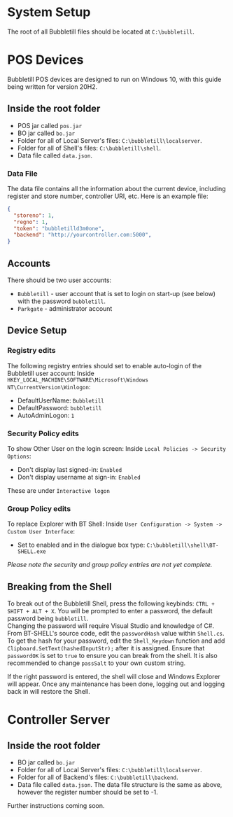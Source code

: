 # System Setup
The root of all Bubbletill files should be located at `C:\bubbletill`.

# POS Devices
Bubbletill POS devices are designed to run on Windows 10, with this guide being written for version 20H2.
## Inside the root folder
- POS jar called `pos.jar`
- BO jar called `bo.jar`
- Folder for all of Local Server's files: `C:\bubbletill\localserver`.
- Folder for all of Shell's files: `C:\bubbletill\shell`.
- Data file called `data.json`.

### Data File
The data file contains all the information about the current device, including register and store number, controller URI, etc. Here is an example file:
```json
{
  "storeno": 1,
  "regno": 1,
  "token": "bubbletilld3m0one",
  "backend": "http://yourcontroller.com:5000",
}
```

## Accounts
There should be two user accounts:
- `Bubbletill` - user account that is set to login on start-up (see below) with the password `bubbletill`.
- `Parkgate` - administrator account

## Device Setup
### Registry edits
The following registry entries should set to enable auto-login of the Bubbletill user account:
Inside `HKEY_LOCAL_MACHINE\SOFTWARE\Microsoft\Windows NT\CurrentVersion\Winlogon`:
- DefaultUserName: `Bubbletill`
- DefaultPassword: `bubbletill`
- AutoAdminLogon: `1`

### Security Policy edits
To show Other User on the login screen:
Inside `Local Policies -> Security Options`:
- Don't display last signed-in: `Enabled`
- Don't display username at sign-in: `Enabled`


These are under `Interactive logon`

### Group Policy edits
To replace Explorer with BT Shell:
Inside `User Configuration -> System -> Custom User Interface`:
- Set to enabled and in the dialogue box type: `C:\bubbletill\shell\BT-SHELL.exe`

*Please note the security and group policy entries are not yet complete.*

## Breaking from the Shell
To break out of the Bubbletill Shell, press the following keybinds: `CTRL + SHIFT + ALT + X`. You will be prompted to enter a password, the default password being `bubbletill`.
<br>
Changing the password will require Visual Studio and knowledge of C#. From BT-SHELL's source code, edit the `passwordHash` value within `Shell.cs`. To get the hash for your password, edit the `Shell_Keydown` function and add `Clipboard.SetText(hashedInputStr);` after it is assigned. Ensure that `passwordOK` is set to `true` to ensure you can break from the shell. It is also recommended to change `passSalt` to your own custom string.

If the right password is entered, the shell will close and Windows Explorer will appear. Once any maintenance has been done, logging out and logging back in will restore the Shell.

# Controller Server
## Inside the root folder
- BO jar called `bo.jar`
- Folder for all of Local Server's files: `C:\bubbletill\localserver`.
- Folder for all of Backend's files: `C:\bubbletill\backend`.
- Data file called `data.json`. The data file structure is the same as above, however the register number should be set to -1.

Further instructions coming soon.
